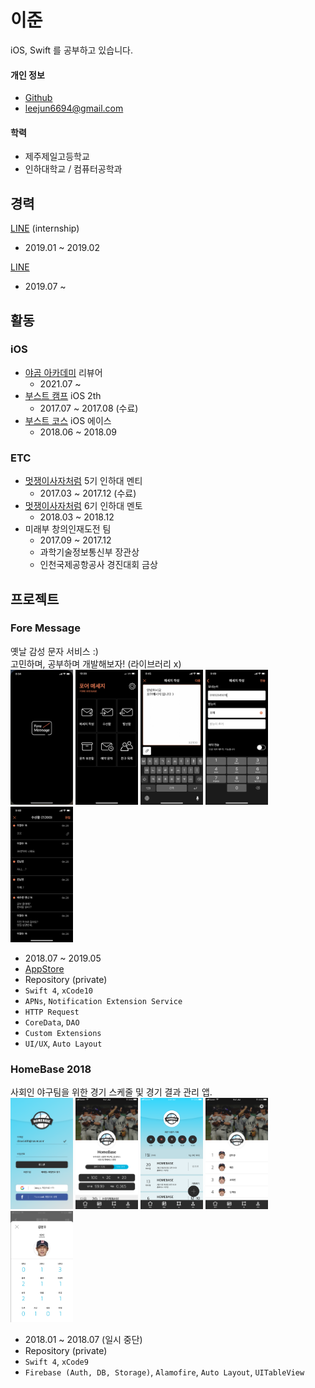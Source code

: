 # 이준

iOS, Swift 를 공부하고 있습니다.  

#### 개인 정보
- [Github](https://github.com/leejun6694)
- leejun6694@gmail.com

#### 학력
- 제주제일고등학교
- 인하대학교 / 컴퓨터공학과  

## 경력
[LINE](https://linepluscorp.com/) (internship)
- 2019.01 ~ 2019.02

[LINE](https://linepluscorp.com/)
- 2019.07 ~

## 활동
### iOS
- [야곰 아카데미](https://www.yagom-academy.kr/) 리뷰어
  - 2021.07 ~
- [부스트 캠프](http://boostcamp.connect.or.kr/) iOS 2th
  - 2017.07 ~ 2017.08 (수료)
- [부스트 코스](https://www.edwith.org/boostcourse-ios) iOS 에이스
  - 2018.06 ~ 2018.09

### ETC
- [멋쟁이사자처럼](https://likelion.net/) 5기 인하대 멘티   
  - 2017.03 ~ 2017.12 (수료)
- [멋쟁이사자처럼](https://likelion.net/) 6기 인하대 멘토  
  - 2018.03 ~ 2018.12
- 미래부 창의인재도전 팀
  - 2017.09 ~ 2017.12
  - 과학기술정보통신부 장관상
  - 인천국제공항공사 경진대회 금상

## 프로젝트
### Fore Message
옛날 감성 문자 서비스 :)  
고민하며, 공부하며  개발해보자! (라이브러리 x)  
<img src="images/ForeMessage/launch_screen.jpg" width="100">
<img src="images/ForeMessage/main.jpg" width="100">
<img src="images/ForeMessage/message_write.jpg" width="100">
<img src="images/ForeMessage/message_send.jpg" width="100">
<img src="images/ForeMessage/receive_box.jpg" width="100">
- 2018.07 ~ 2019.05
- [AppStore](https://apps.apple.com/kr/app/foremessage/id1463129451)
- Repository (private)
- `Swift 4`, `xCode10`
- `APNs`, `Notification Extension Service`
- `HTTP Request`
- `CoreData`, `DAO`
- `Custom Extensions`
- `UI/UX`, `Auto Layout`

### HomeBase 2018
사회인 야구팀을 위한 경기 스케줄 및 경기 결과 관리 앱.  
<img src="images/HomeBase_2018/login.png" width="100"> <img src="images/HomeBase_2018/main_tabbar.png" width="100"> <img src="images/HomeBase_2018/main_schedule_tabbar.png" width="100"> <img src="images/HomeBase_2018/main_team_tabbar.png" width="100"> <img src="images/HomeBase_2018/main_record_batter.png" width="100">
- 2018.01 ~ 2018.07 (일시 중단)
- Repository (private)
- `Swift 4`, `xCode9`
- `Firebase (Auth, DB, Storage)`, `Alamofire`, `Auto Layout`, `UITableView`
